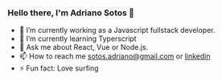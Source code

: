 ### Hello there, I'm Adriano Sotos 👋

- 🔭 I’m currently working as a Javascript fullstack developer.
- 🌱 I’m currently learning Typerscript
- 💬 Ask me about React, Vue or Node.js.
- 📫 How to reach me sotos.adriano@gmail.com or [linkedin](https://www.linkedin.com/in/adriano-sotos/)
- ⚡ Fun fact: Love surfing
